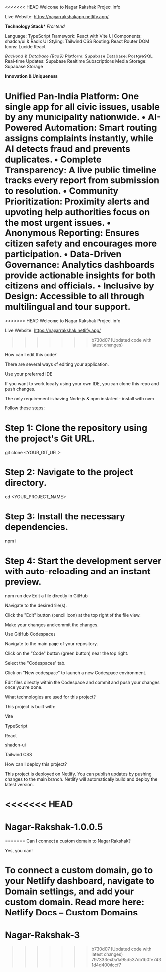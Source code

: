 <<<<<<< HEAD
Welcome to Nagar Rakshak
Project info

Live Website: https://nagarrakshakapp.netlify.app/

**Technology Stack***
*Frontend*

Language: TypeScript
Framework: React with Vite
UI Components: shadcn/ui & Radix UI
Styling: Tailwind CSS
Routing: React Router DOM
Icons: Lucide React

*Backend & Database (BaaS)*
Platform: Supabase
Database: PostgreSQL
Real-time Updates: Supabase Realtime Subscriptions
Media Storage: Supabase Storage

**Innovation & Uniqueness**

Unified Pan-India Platform: One single app for all civic issues, usable by any municipality nationwide.
•
AI-Powered Automation: Smart routing assigns complaints instantly, while AI detects fraud and prevents duplicates.
•
Complete Transparency: A live public timeline tracks every report from submission to resolution.
•
Community Prioritization: Proximity alerts and upvoting help authorities focus on the most urgent issues.
•
Anonymous Reporting: Ensures citizen safety and encourages more participation.
•
Data-Driven Governance: Analytics dashboards provide actionable insights for both citizens and officials.
•
Inclusive by Design: Accessible to all through multilingual and tour support.
=======
<<<<<<< HEAD
Welcome to Nagar Rakshak
Project info

Live Website: https://nagarrakshak.netlify.app/
>>>>>>> b730d07 (Updated code with latest changes)

How can I edit this code?

There are several ways of editing your application.

Use your preferred IDE

If you want to work locally using your own IDE, you can clone this repo and push changes.

The only requirement is having Node.js & npm installed - install with nvm

Follow these steps:
# Step 1: Clone the repository using the project's Git URL.
git clone <YOUR_GIT_URL>

# Step 2: Navigate to the project directory.
cd <YOUR_PROJECT_NAME>

# Step 3: Install the necessary dependencies.
npm i

# Step 4: Start the development server with auto-reloading and an instant preview.
npm run dev
Edit a file directly in GitHub

Navigate to the desired file(s).

Click the "Edit" button (pencil icon) at the top right of the file view.

Make your changes and commit the changes.

Use GitHub Codespaces

Navigate to the main page of your repository.

Click on the "Code" button (green button) near the top right.

Select the "Codespaces" tab.

Click on "New codespace" to launch a new Codespace environment.

Edit files directly within the Codespace and commit and push your changes once you're done.

What technologies are used for this project?

This project is built with:

Vite

TypeScript

React

shadcn-ui

Tailwind CSS

How can I deploy this project?

This project is deployed on Netlify.
You can publish updates by pushing changes to the main branch. Netlify will automatically build and deploy the latest version.

<<<<<<< HEAD
=======
# Nagar-Rakshak-1.0.0.5
=======
Can I connect a custom domain to Nagar Rakshak?

Yes, you can!

To connect a custom domain, go to your Netlify dashboard, navigate to Domain settings, and add your custom domain.
Read more here: Netlify Docs – Custom Domains
=======
# Nagar-Rakshak-3
>>>>>>> b730d07 (Updated code with latest changes)
>>>>>>> 797333e40a1a95d537db1b0fe7431d4d400dccf7
